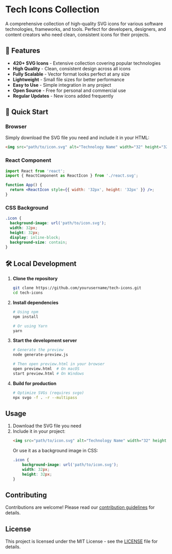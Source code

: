 # Tech Icons Collection

A comprehensive collection of high-quality SVG icons for various software technologies, frameworks, and tools. Perfect for developers, designers, and content creators who need clean, consistent icons for their projects.

## 🌟 Features

- **420+ SVG Icons** - Extensive collection covering popular technologies
- **High Quality** - Clean, consistent design across all icons
- **Fully Scalable** - Vector format looks perfect at any size
- **Lightweight** - Small file sizes for better performance
- **Easy to Use** - Simple integration in any project
- **Open Source** - Free for personal and commercial use
- **Regular Updates** - New icons added frequently

## 🚀 Quick Start

### Browser
Simply download the SVG file you need and include it in your HTML:

```html
<img src="path/to/icon.svg" alt="Technology Name" width="32" height="32">
```

### React Component
```jsx
import React from 'react';
import { ReactComponent as ReactIcon } from './react.svg';

function App() {
  return <ReactIcon style={{ width: '32px', height: '32px' }} />;
}
```

### CSS Background
```css
.icon {
  background-image: url('path/to/icon.svg');
  width: 32px;
  height: 32px;
  display: inline-block;
  background-size: contain;
}
```

## 🛠️ Local Development

1. **Clone the repository**
   ```bash
   git clone https://github.com/yourusername/tech-icons.git
   cd tech-icons
   ```

2. **Install dependencies**
   ```bash
   # Using npm
   npm install
   
   # Or using Yarn
   yarn
   ```

3. **Start the development server**
   ```bash
   # Generate the preview
   node generate-preview.js
   
   # Then open preview.html in your browser
   open preview.html  # On macOS
   start preview.html # On Windows
   ```

4. **Build for production**
   ```bash
   # Optimize SVGs (requires svgo)
   npx svgo -f . -r --multipass
   ```

## Usage

1. Download the SVG file you need
2. Include it in your project:
   ```html
   <img src="path/to/icon.svg" alt="Technology Name" width="32" height="32">
   ```
   Or use it as a background image in CSS:
   ```css
   .icon {
       background-image: url('path/to/icon.svg');
       width: 32px;
       height: 32px;
   }
   ```

## Contributing

Contributions are welcome! Please read our [contribution guidelines](CONTRIBUTING.md) for details.

## License

This project is licensed under the MIT License - see the [LICENSE](LICENSE) file for details.
